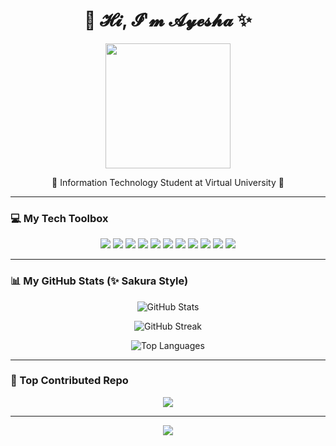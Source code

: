 <h1 align="center">🌸 𝓗𝓲, 𝓘'𝓶 𝓐𝔂𝓮𝓼𝓱𝓪 ✨</h1>

<p align="center">
  <img src="https://media.giphy.com/media/MDJ9IbxxvDUQM/giphy.gif" width="200" />
</p>

<p align="center">🎀 Information Technology Student at Virtual University 🎀</p>

---

### 💻 My Tech Toolbox

<p align="center">
  <img src="https://img.shields.io/badge/html5-fd7fa5?style=for-the-badge&logo=html5&logoColor=white" />
  <img src="https://img.shields.io/badge/css3-ffb6c1?style=for-the-badge&logo=css3&logoColor=white" />
  <img src="https://img.shields.io/badge/python-fec8d8?style=for-the-badge&logo=python&logoColor=ffdd54" />
  <img src="https://img.shields.io/badge/anaconda-fda4ba?style=for-the-badge&logo=anaconda&logoColor=white" />
  <img src="https://img.shields.io/badge/mysql-ffa6c9?style=for-the-badge&logo=mysql&logoColor=white" />
  <img src="https://img.shields.io/badge/Canva-feb2d0?style=for-the-badge&logo=Canva&logoColor=white" />
  <img src="https://img.shields.io/badge/Matplotlib-ffc0cb?style=for-the-badge&logo=Matplotlib&logoColor=black" />
  <img src="https://img.shields.io/badge/numpy-f9a1bc?style=for-the-badge&logo=numpy&logoColor=white" />
  <img src="https://img.shields.io/badge/pandas-e9a1a1?style=for-the-badge&logo=pandas&logoColor=white" />
  <img src="https://img.shields.io/badge/scikit--learn-fcc0cb?style=for-the-badge&logo=scikit-learn&logoColor=white" />
  <img src="https://img.shields.io/badge/tensorflow-fab1d0?style=for-the-badge&logo=TensorFlow&logoColor=white" />
</p>

---

### 📊 My GitHub Stats (✨ Sakura Style)

<p align="center">
  <img src="https://github-readme-stats.vercel.app/api?username=ayeshah666&theme=rose_pine&hide_border=false&show_icons=true" alt="GitHub Stats" />
</p>

<p align="center">
  <img src="https://streak-stats.demolab.com/?user=ayeshah666&theme=rose_pine&hide_border=false" alt="GitHub Streak" />
</p>

<p align="center">
  <img src="https://github-readme-stats.vercel.app/api/top-langs/?username=ayeshah666&theme=rose_pine&layout=compact&hide_border=false" alt="Top Languages" />
</p>

---

### 🌟 Top Contributed Repo

<p align="center">
  <img src="https://github-contributor-stats.vercel.app/api?username=ayeshah666&limit=5&theme=pink&combine_all_yearly_contributions=true" />
</p>

---

<p align="center">
  <img src="https://capsule-render.vercel.app/api?type=waving&height=200&text=Thanks%20for%20visiting!%20🌸&fontAlign=50&fontColor=ffffff&color=ffa6c9&fontSize=30&animation=fadeIn" />
</p>

<!-- Designed with 💗 by Ayesha | Inspired by sakura season 🌸 -->

